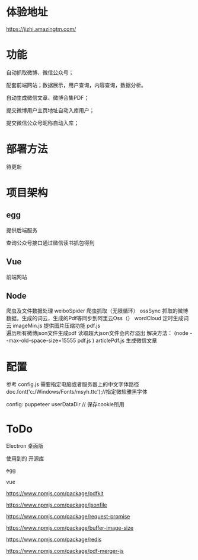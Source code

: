 
# 体验地址 
https://jizhi.amazingtm.com/

# 功能
自动抓取微博、微信公众号；

配套前端网站；数据展示，用户查询，内容查询，数据分析。

自动生成微信文章、微博合集PDF；

提交微博用户主页地址自动入库用户；

提交微信公众号昵称自动入库；



# 部署方法
待更新

# 项目架构
## egg
提供后端服务

查询公众号接口通过微信读书抓包得到

##  Vue 
前端网站

## Node
爬虫及文件数据处理
weiboSpider 爬虫抓取（无限循环）
ossSync 抓取的微博数据，生成的词云，生成的Pdf等同步到阿里云Oss（）
wordCloud 定时生成词云
imageMin.js 提供图片压缩功能
pdf.js  
遍历所有微博json文件生成pdf
读取超大json文件会内存溢出 解决方法：
(node --max-old-space-size=15555  pdf.js 
)
  articlePdf.js 生成微信文章


# 配置

参考 config.js 
需要指定电脑或者服务器上的中文字体路径
  doc.font('c:/Windows/Fonts/msyh.ttc');//指定微软雅黑字体
  


config:
puppeteer userDataDir  // 保存cookie所用


# ToDo
Electron 桌面版

使用到的 开源库

egg

vue

https://www.npmjs.com/package/pdfkit 

https://www.npmjs.com/package/jsonfile

https://www.npmjs.com/package/request-promise

https://www.npmjs.com/package/buffer-image-size

https://www.npmjs.com/package/redis

https://www.npmjs.com/package/pdf-merger-js